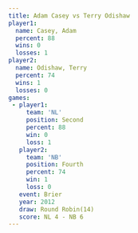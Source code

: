 ```yaml
---
title: Adam Casey vs Terry Odishaw
player1:              
  name: Casey, Adam   
  percent: 88         
  wins: 0             
  losses: 1           
player2:              
  name: Odishaw, Terry
  percent: 74         
  wins: 1             
  losses: 0           
games:
 - player1:          
     team: 'NL'      
     position: Second
     percent: 88     
     win: 0          
     loss: 1         
   player2:          
     team: 'NB'      
     position: Fourth
     percent: 74     
     win: 1          
     loss: 0         
   event: Brier         
   year: 2012           
   draw: Round Robin(14)
   score: NL 4 - NB 6   
---
```

